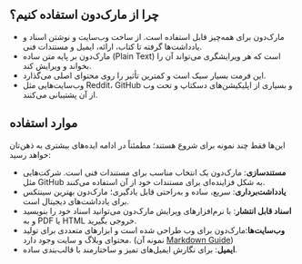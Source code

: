 ## چرا از مارک‌دون استفاده کنیم؟

- مارک‌دون برای همه‌چیز قابل استفاده است. از ساخت وب‌سایت و نوشتن اسناد و یادداشت‌ها گرفته تا کتاب، ارائه، ایمیل و مستندات فنی.
- مارک‌دون بر پایه متن ساده (Plain Text) است که هر ویرایشگری می‌تواند آن را بخواند و ویرایش کند.
- این فرمت بسیار سبک است و کمترین تأثیر را روی محتوای اصلی می‌گذارد.
- وب‌سایت‌هایی مثل Reddit، GitHub و بسیاری از اپلیکیشن‌های دسکتاپ و تحت وب از آن پشتیبانی می‌کنند.

## موارد استفاده

این‌ها فقط چند نمونه برای شروع هستند؛ مطمئناً در ادامه ایده‌های بیشتری به ذهن‌تان خواهد رسید:

- **مستندسازی**: مارک‌دون یک انتخاب مناسب برای مستندات فنی است. شرکت‌هایی مثل GitHub به شکل فزاینده‌ای برای مستندات خود از آن استفاده می‌کنند.
- **یادداشت‌برداری**: سریع، ساده و به‌راحتی قابل یادگیری؛ مارک‌دون بهترین سینتکس برای یادداشت‌های دیجیتال است.
- **اسناد قابل انتشار**: با نرم‌افزارهای ویرایش مارک‌دون می‌توانید اسناد خود را بنویسید و به PDF یا HTML خروجی بگیرید.
- **وب‌سایت‌ها**:مارک‌دون برای وب طراحی شده است و ابزارهای متعددی برای تولید محتوای وبلاگ و سایت وجود دارد. (نمونه آن [Markdown Guide](https://www.markdownguide.org/))
- **ایمیل**: برای نگارش ایمیل‌های تمیز و ساختارمند با قالب‌بندی ساده.
